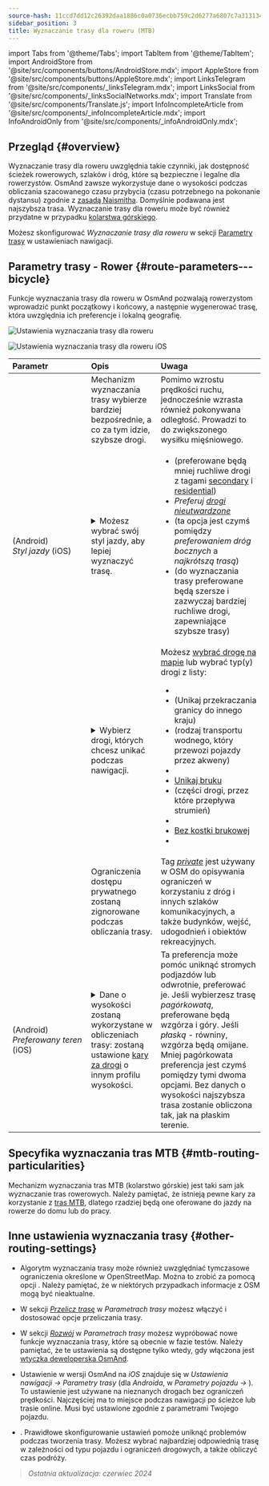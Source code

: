 ```yaml
---
source-hash: 11ccd7dd12c26392daa1886c0a0736ecbb759c2d6277a6807c7a313134cd6080
sidebar_position: 3
title: Wyznaczanie trasy dla roweru (MTB)
---
```

import Tabs from '@theme/Tabs';
import TabItem from '@theme/TabItem';
import AndroidStore from '@site/src/components/buttons/AndroidStore.mdx';
import AppleStore from '@site/src/components/buttons/AppleStore.mdx';
import LinksTelegram from '@site/src/components/_linksTelegram.mdx';
import LinksSocial from '@site/src/components/_linksSocialNetworks.mdx';
import Translate from '@site/src/components/Translate.js';
import InfoIncompleteArticle from '@site/src/components/_infoIncompleteArticle.mdx';
import InfoAndroidOnly from '@site/src/components/_infoAndroidOnly.mdx';



## Przegląd {#overview}

Wyznaczanie trasy dla roweru uwzględnia takie czynniki, jak dostępność ścieżek rowerowych, szlaków i dróg, które są bezpieczne i legalne dla rowerzystów. OsmAnd zawsze wykorzystuje dane o wysokości podczas obliczania szacowanego czasu przybycia (czasu potrzebnego na pokonanie dystansu) zgodnie z [zasadą Naismitha](https://en.wikipedia.org/wiki/Naismith%27s_rule#Scarf's_equivalence_between_distance_and_climb). Domyślnie podawana jest najszybsza trasa.
Wyznaczanie trasy dla roweru może być również przydatne w przypadku [kolarstwa górskiego](#mtb-routing-particularities).

Możesz skonfigurować *Wyznaczanie trasy dla roweru* w sekcji [Parametry trasy](../guidance/navigation-settings#route-parameters) w ustawieniach nawigacji.


## Parametry trasy - Rower {#route-parameters---bicycle}

Funkcje wyznaczania trasy dla roweru w OsmAnd pozwalają rowerzystom wprowadzić punkt początkowy i końcowy, a następnie wygenerować trasę, która uwzględnia ich preferencje i lokalną geografię.

<Tabs groupId="operating-systems" queryString="operating-systems">

<TabItem value="android" label="Android">

![Ustawienia wyznaczania trasy dla roweru](@site/static/img/navigation/routing/cycling_routing_andr.png)

</TabItem>

<TabItem value="ios" label="iOS">

![Ustawienia wyznaczania trasy dla roweru iOS](@site/static/img/navigation/routing/cycling_routing_ios.png)

</TabItem>

</Tabs>

| Parametr | Opis | Uwaga |
|:------------|:---------------|:---------------|
|*<Translate android="true" ids="fast_route_mode"/>* | Mechanizm wyznaczania trasy wybierze bardziej bezpośrednie, a co za tym idzie, szybsze drogi. | Pomimo wzrostu prędkości ruchu, jednocześnie wzrasta również pokonywana odległość. Prowadzi to do zwiększonego wysiłku mięśniowego. |
| *<Translate android="true" ids="routing_attr_driving_style_name"/>* (Android) *Styl&nbsp;jazdy* (iOS) | <details><summary> Możesz wybrać swój styl jazdy, aby lepiej wyznaczyć trasę. </summary> ![Styl jazdy na rowerze Android](@site/static/img/navigation/routing/style_cycling_andr.png) </details> | <ul><li> *<Translate android="true" ids="routing_attr_driving_style_safety_name"/>* (preferowane będą mniej ruchliwe drogi z tagami [secondary](https://wiki.openstreetmap.org/wiki/Tag:highway%3Dsecondary) i [residential](https://wiki.openstreetmap.org/wiki/Tag:highway%3Dresidential)) </li><li> *Preferuj [drogi nieutwardzone](https://wiki.openstreetmap.org/wiki/Key:surface#Unpaved)* </li><li> *<Translate android="true" ids="routing_attr_driving_style_balance_name"/>* (ta opcja jest czymś pomiędzy *preferowaniem dróg bocznych* a *najkrótszą trasą*) </li><li> *<Translate android="true" ids="routing_attr_driving_style_speed_name"/>* (do wyznaczania trasy preferowane będą szersze i zazwyczaj bardziej ruchliwe drogi, zapewniające szybsze trasy) </li></ul> |
| *<Translate android="true" ids="impassable_road"/>* | <details><summary> Wybierz drogi, których chcesz unikać podczas nawigacji. </summary>![Unikaj dróg Android](@site/static/img/navigation/routing/avoid_cycling_andr.png) </details> | Możesz [wybrać drogę na mapie](../../map/map-context-menu/#avoid-road) lub wybrać typ(y) drogi z listy: <ul><li>[<Translate android="true" ids="routing_attr_avoid_unpaved_name"/>](https://wiki.openstreetmap.org/wiki/Key:surface)</li><li>[<Translate android="true" ids="routing_attr_avoid_borders_name"/>](https://wiki.openstreetmap.org/wiki/Tag:barrier%3Dborder_control) (Unikaj przekraczania granicy do innego kraju)</li><li>[<Translate android="true" ids="routing_attr_avoid_ferries_name"/>](https://wiki.openstreetmap.org/wiki/Ferries) (rodzaj transportu wodnego, który przewozi pojazdy przez akweny)</li><li>[<Translate android="true" ids="routing_attr_avoid_stairs_name"/>](https://wiki.openstreetmap.org/wiki/Tag:highway%3Dsteps)</li><li>[Unikaj bruku](https://wiki.openstreetmap.org/wiki/Tag:surface%3Dcobblestone)</li><li> [<Translate android="true" ids="routing_attr_avoid_fords_name"/>](https://wiki.openstreetmap.org/wiki/Tag:ford%3Dyes) (części drogi, przez które przepływa strumień) </li><li> [<Translate android="true" ids="routing_attr_avoid_tunnels_name"/>](https://wiki.openstreetmap.org/wiki/Key:tunnel) </li><li> [Bez kostki brukowej](https://wiki.openstreetmap.org/wiki/Tag:surface%3Dsett)</li><li> [<Translate android="true" ids="routing_attr_avoid_footways_name"/>](https://wiki.openstreetmap.org/wiki/Tag:highway%3Dfootway) </li></ul>|
| *<Translate android="true" ids="routing_attr_allow_private_name"/>* | Ograniczenia dostępu prywatnego zostaną zignorowane podczas obliczania trasy. | Tag *[private](https://wiki.openstreetmap.org/wiki/Key:access)* jest używany w OSM do opisywania ograniczeń w korzystaniu z dróg i innych szlaków komunikacyjnych, a także budynków, wejść, udogodnień i obiektów rekreacyjnych. |
|*<Translate android="true" ids="routing_attr_height_obstacles_name"/>* (Android) *Preferowany&nbsp;teren* (iOS) | <details><summary> Dane o wysokości zostaną wykorzystane w obliczeniach trasy: zostaną ustawione [kary za drogi](../../../technical/osmand-file-formats/osmand-routing-xml.md#penalties-of-elevation-data) o innym profilu wysokości. </summary> ![Użyj danych o wysokości Android](@site/static/img/navigation/routing/pedestrian_elevation_andr.png) </details> | Ta preferencja może pomóc uniknąć stromych podjazdów lub odwrotnie, preferować je. Jeśli wybierzesz trasę *pagórkowatą*, preferowane będą wzgórza i góry. Jeśli *płaską* - równiny, wzgórza będą omijane. Mniej pagórkowata preferencja jest czymś pomiędzy tymi dwoma opcjami. Bez danych o wysokości najszybsza trasa zostanie obliczona tak, jak na płaskim terenie. |


## Specyfika wyznaczania tras MTB {#mtb-routing-particularities}

Mechanizm wyznaczania tras MTB (kolarstwo górskie) jest taki sam jak wyznaczanie tras rowerowych. Należy pamiętać, że istnieją pewne kary za korzystanie z [tras MTB](../../map/vector-maps.md#routes), dlatego rzadziej będą one oferowane do jazdy na rowerze do domu lub do pracy.


## Inne ustawienia wyznaczania trasy {#other-routing-settings}

- Algorytm wyznaczania trasy może również uwzględniać tymczasowe ograniczenia określone w OpenStreetMap. Można to zrobić za pomocą opcji *[<Translate android="true" ids="temporary_conditional_routing"/>](../routing/osmand-routing.md#consider-temporary-limitations)*. Należy pamiętać, że w niektórych przypadkach informacje z OSM mogą być nieaktualne.

- W sekcji [*Przelicz trasę*](../../navigation/guidance/navigation-settings.md#recalculate-route) w *Parametrach trasy* możesz włączyć i dostosować opcje przeliczania trasy.

- W sekcji [*Rozwój*](../guidance/navigation-settings.md#development-settings) w *Parametrach trasy* możesz wypróbować nowe funkcje wyznaczania trasy, które są obecnie w fazie testów. Należy pamiętać, że te ustawienia są dostępne tylko wtedy, gdy włączona jest [wtyczka deweloperska OsmAnd](../../plugins/development.md).

- Ustawienie *[<Translate ios="true" ids="road_speeds"/>](../guidance/navigation-settings.md#road-speeds)* w wersji OsmAnd na *iOS* znajduje się w *Ustawienia nawigacji → Parametry trasy* (dla *Androida*, w *Parametry pojazdu → [<Translate android="true" ids="default_speed_setting_title"/>](../guidance/navigation-settings.md#default-speed--road-speeds)*). To ustawienie jest używane na nieznanych drogach bez ograniczeń prędkości. Najczęściej ma to miejsce podczas nawigacji po ścieżce lub trasie online. Musi być ustawione zgodnie z parametrami Twojego pojazdu.

- *[<Translate ios="true" ids="vehicle_parameters"/>](../guidance/navigation-settings.md#vehicle-parameters)*. Prawidłowe skonfigurowanie ustawień pomoże uniknąć problemów podczas tworzenia trasy. Możesz wybrać najbardziej odpowiednią trasę w zależności od typu pojazdu i ograniczeń drogowych, a także obliczyć czas podróży.

> *Ostatnia aktualizacja: czerwiec 2024*
